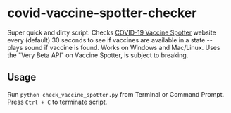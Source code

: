 # covid-vaccine-spotter-checker

Super quick and dirty script. Checks [COVID-19 Vaccine Spotter](https://www.vaccinespotter.org/) website every (default) 30 seconds to see if vaccines are available in a state -- plays sound if vaccine is found. Works on Windows and Mac/Linux. Uses the "Very Beta API" on Vaccine Spotter, is subject to breaking.

## Usage

Run `python check_vaccine_spotter.py` from Terminal or Command Prompt. Press `Ctrl + C` to terminate script.
